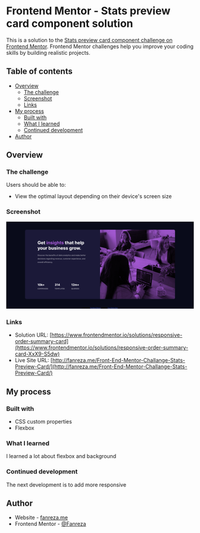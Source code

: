 
# Frontend Mentor - Stats preview card component solution

This is a solution to the [Stats preview card component challenge on Frontend Mentor](https://www.frontendmentor.io/challenges/stats-preview-card-component-8JqbgoU62). Frontend Mentor challenges help you improve your coding skills by building realistic projects. 

## Table of contents

- [Overview](#overview)
  - [The challenge](#the-challenge)
  - [Screenshot](#screenshot)
  - [Links](#links)
- [My process](#my-process)
  - [Built with](#built-with)
  - [What I learned](#what-i-learned)
  - [Continued development](#continued-development)
- [Author](#author)

## Overview

### The challenge

Users should be able to:

- View the optimal layout depending on their device's screen size

### Screenshot

![](design/Screenshot.png)


### Links

- Solution URL: [https://www.frontendmentor.io/solutions/responsive-order-summary-card](https://www.frontendmentor.io/solutions/responsive-order-summary-card-XxX9-S5dw)
- Live Site URL: [http://fanreza.me/Front-End-Mentor-Challange-Stats-Preview-Card/](http://fanreza.me/Front-End-Mentor-Challange-Stats-Preview-Card/)

## My process

### Built with

- CSS custom properties
- Flexbox

### What I learned

I learned a lot about flexbox and background

### Continued development

The next development is to add more responsive


## Author

- Website - [fanreza.me](https://fanreza.me/)
- Frontend Mentor - [@Fanreza](https://www.frontendmentor.io/profile/Fanreza)



